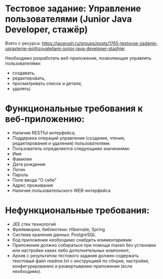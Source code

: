 # Тестовое задание: Управление пользователями (Junior Java Developer, стажёр)
Взято с ресурса: https://javarush.ru/groups/posts/1765-testovoe-zadanie-upravlenie-poljhzovateljami-junior-java-developer-stazhjer

Необходимо разработать веб-приложение, позволяющее управлять пользователями:
- создавать, 
- редактировать,
- просматривать список и детали,
- удалять)

# Функциональные требования к веб-приложению:


- Наличие RESTful интерфейса;
- Поддержка операций управления (создания, чтения, редактирования и удаления) пользователями.
- Пользователь определяется следующими значениями:
- Имя
- Фамилия
- Дата рождения
- Логин
- Пароль
- Поле ввода “О себе”
- Адрес проживания
- Наличие пользовательского WEB-интерфейса


# Нефункциональные требования:

- JEE стек технологий
- Фреймворки, библиотеки: Hibernate, Spring
- Система хранения данных: PostgreSQL
- Код приложения необходимо снабдить комментариями
- Приложение должно собираться при помощи maven без установки или настройки каких либо дополнительных компонент;
- Архив с результатом тестового задания должен содержать текстовый файл readme.txt с инструкцией по сборке, настройке, конфигурированию и развертыванию приложения (если необходимо).
